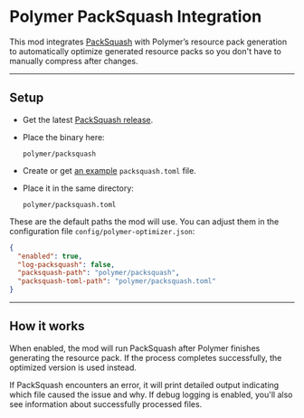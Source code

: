 # Polymer PackSquash Integration

This mod integrates [PackSquash](https://packsquash.dev) with Polymer’s resource pack generation to automatically optimize generated resource packs so you don't have to manually compress after changes.

---

## Setup

- Get the latest [PackSquash release](https://github.com/ComunidadAylas/PackSquash/releases).
- Place the binary here:

  ```
  polymer/packsquash
  ```

- Create or get [an example](https://gist.github.com/Boy0000/92149d2704b6086473fccb4d771c42b4) `packsquash.toml` file.
- Place it in the same directory:

  ```
  polymer/packsquash.toml
  ```

These are the default paths the mod will use. You can adjust them in the configuration file `config/polymer-optimizer.json`:

```json
{
  "enabled": true,
  "log-packsquash": false,
  "packsquash-path": "polymer/packsquash",
  "packsquash-toml-path": "polymer/packsquash.toml"
}
```

---

## How it works

When enabled, the mod will run PackSquash after Polymer finishes generating the resource pack. If the process completes successfully, the optimized version is used instead.

If PackSquash encounters an error, it will print detailed output indicating which file caused the issue and why. If debug logging is enabled, you'll also see information about successfully processed files.
